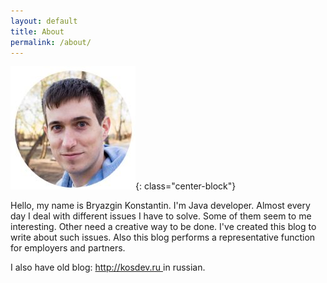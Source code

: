 ```yaml
---
layout: default
title: About
permalink: /about/
---
```

![photo](/images/me.jpg){: class="center-block"}

<p class="text-center">
Hello, my name is Bryazgin Konstantin. I'm Java developer.
Almost every day I deal with different issues I have to solve.
 Some of them seem to me interesting. Other need a creative way
 to be done. I've created this blog to write about such issues.
 Also this blog performs a representative function for employers
 and partners. </p>

<p class="text-center">
 I also have old blog: <a href="http://kosdev.ru" target="_blank">
 http://kosdev.ru
 </a>
 in russian.
 </p>


